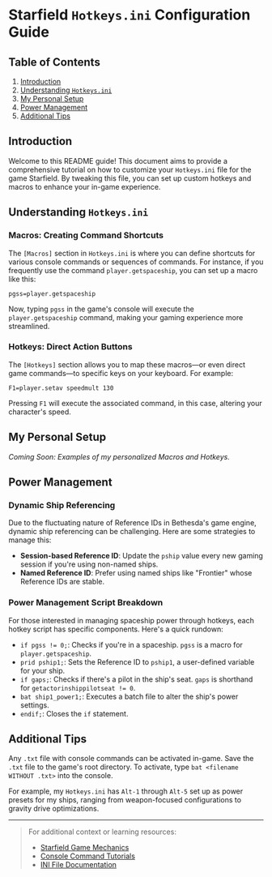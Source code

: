 
# Starfield `Hotkeys.ini` Configuration Guide

## Table of Contents
1. [Introduction](#introduction)
2. [Understanding `Hotkeys.ini`](#understanding-hotkeysini)
3. [My Personal Setup](#my-personal-setup)
4. [Power Management](#power-management)
5. [Additional Tips](#additional-tips)

## Introduction

Welcome to this README guide! This document aims to provide a comprehensive tutorial on how to customize your `Hotkeys.ini` file for the game Starfield. By tweaking this file, you can set up custom hotkeys and macros to enhance your in-game experience.

## Understanding `Hotkeys.ini`

### Macros: Creating Command Shortcuts

The `[Macros]` section in `Hotkeys.ini` is where you can define shortcuts for various console commands or sequences of commands. For instance, if you frequently use the command `player.getspaceship`, you can set up a macro like this:

`pgss=player.getspaceship`

Now, typing `pgss` in the game's console will execute the `player.getspaceship` command, making your gaming experience more streamlined.

### Hotkeys: Direct Action Buttons

The `[Hotkeys]` section allows you to map these macros—or even direct game commands—to specific keys on your keyboard. For example:

`F1=player.setav speedmult 130`

Pressing `F1` will execute the associated command, in this case, altering your character's speed.

## My Personal Setup

*Coming Soon: Examples of my personalized Macros and Hotkeys.*

## Power Management

### Dynamic Ship Referencing

Due to the fluctuating nature of Reference IDs in Bethesda's game engine, dynamic ship referencing can be challenging. Here are some strategies to manage this:

- **Session-based Reference ID**: Update the `pship` value every new gaming session if you're using non-named ships.
- **Named Reference ID**: Prefer using named ships like "Frontier" whose Reference IDs are stable.

### Power Management Script Breakdown

For those interested in managing spaceship power through hotkeys, each hotkey script has specific components. Here's a quick rundown:

- `if pgss != 0;`: Checks if you're in a spaceship. `pgss` is a macro for `player.getspaceship`.
- `prid pship1;`: Sets the Reference ID to `pship1`, a user-defined variable for your ship.
- `if gaps;`: Checks if there's a pilot in the ship's seat. `gaps` is shorthand for `getactorinshippilotseat != 0`.
- `bat ship1_power1;`: Executes a batch file to alter the ship's power settings.
- `endif;`: Closes the `if` statement.

## Additional Tips

Any `.txt` file with console commands can be activated in-game. Save the `.txt` file to the game's root directory. To activate, type `bat <filename WITHOUT .txt>` into the console.

For example, my `Hotkeys.ini` has `Alt-1` through `Alt-5` set up as power presets for my ships, ranging from weapon-focused configurations to gravity drive optimizations.

---

> For additional context or learning resources:
> - [Starfield Game Mechanics](https://www.google.com/search?q=Starfield+Game+Mechanics)
> - [Console Command Tutorials](https://www.google.com/search?q=Console+Command+Tutorials)
> - [INI File Documentation](https://www.google.com/search?q=INI+File+Documentation)

